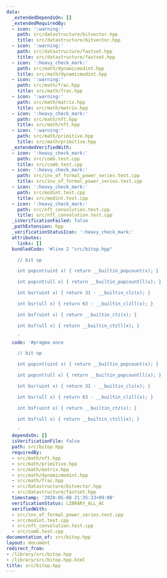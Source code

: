 ```yaml
---
data:
  _extendedDependsOn: []
  _extendedRequiredBy:
  - icon: ':warning:'
    path: src/datastructure/bitvector.hpp
    title: src/datastructure/bitvector.hpp
  - icon: ':warning:'
    path: src/datastructure/fastset.hpp
    title: src/datastructure/fastset.hpp
  - icon: ':heavy_check_mark:'
    path: src/math/dynamicmodint.hpp
    title: src/math/dynamicmodint.hpp
  - icon: ':warning:'
    path: src/math/frac.hpp
    title: src/math/frac.hpp
  - icon: ':warning:'
    path: src/math/matrix.hpp
    title: src/math/matrix.hpp
  - icon: ':heavy_check_mark:'
    path: src/math/nft.hpp
    title: src/math/nft.hpp
  - icon: ':warning:'
    path: src/math/primitive.hpp
    title: src/math/primitive.hpp
  _extendedVerifiedWith:
  - icon: ':heavy_check_mark:'
    path: src/comb.test.cpp
    title: src/comb.test.cpp
  - icon: ':heavy_check_mark:'
    path: src/inv_of_formal_power_series.test.cpp
    title: src/inv_of_formal_power_series.test.cpp
  - icon: ':heavy_check_mark:'
    path: src/modint.test.cpp
    title: src/modint.test.cpp
  - icon: ':heavy_check_mark:'
    path: src/nft_convolution.test.cpp
    title: src/nft_convolution.test.cpp
  _isVerificationFailed: false
  _pathExtension: hpp
  _verificationStatusIcon: ':heavy_check_mark:'
  attributes:
    links: []
  bundledCode: '#line 2 "src/bitop.hpp"

    // bit op

    int popcnt(uint x) { return __builtin_popcount(x); }

    int popcnt(ull x) { return __builtin_popcountll(x); }

    int bsr(uint x) { return 31 - __builtin_clz(x); }

    int bsr(ull x) { return 63 - __builtin_clzll(x); }

    int bsf(uint x) { return __builtin_ctz(x); }

    int bsf(ull x) { return __builtin_ctzll(x); }

    '
  code: '#pragma once

    // bit op

    int popcnt(uint x) { return __builtin_popcount(x); }

    int popcnt(ull x) { return __builtin_popcountll(x); }

    int bsr(uint x) { return 31 - __builtin_clz(x); }

    int bsr(ull x) { return 63 - __builtin_clzll(x); }

    int bsf(uint x) { return __builtin_ctz(x); }

    int bsf(ull x) { return __builtin_ctzll(x); }

    '
  dependsOn: []
  isVerificationFile: false
  path: src/bitop.hpp
  requiredBy:
  - src/math/nft.hpp
  - src/math/primitive.hpp
  - src/math/matrix.hpp
  - src/math/dynamicmodint.hpp
  - src/math/frac.hpp
  - src/datastructure/bitvector.hpp
  - src/datastructure/fastset.hpp
  timestamp: '2020-05-08 21:35:33+09:00'
  verificationStatus: LIBRARY_ALL_AC
  verifiedWith:
  - src/inv_of_formal_power_series.test.cpp
  - src/modint.test.cpp
  - src/nft_convolution.test.cpp
  - src/comb.test.cpp
documentation_of: src/bitop.hpp
layout: document
redirect_from:
- /library/src/bitop.hpp
- /library/src/bitop.hpp.html
title: src/bitop.hpp
---
```

